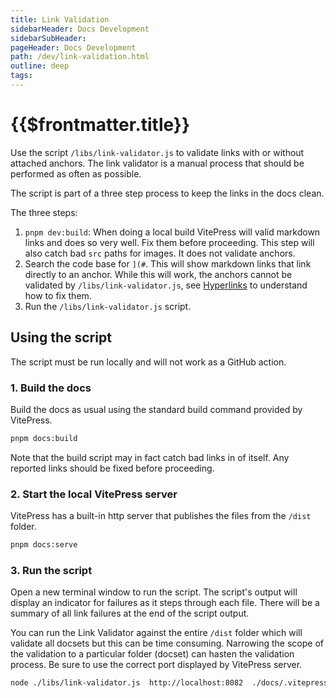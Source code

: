 ```yaml
---
title: Link Validation
sidebarHeader: Docs Development
sidebarSubHeader:
pageHeader: Docs Development
path: /dev/link-validation.html
outline: deep
tags:
---
```


<PageHeader/>

# {{$frontmatter.title}}

Use the script `/libs/link-validator.js` to validate links with or without
attached anchors. The link validator is a manual process that should be
performed as often as possible.

The script is part of a three step process to keep the links in the docs clean.

The three steps:

1. `pnpm dev:build`: When doing a local build VitePress will valid markdown
   links and does so very well. Fix them before proceeding. This step will also
   catch bad `src` paths for images. It does not validate anchors.
2. Search the code base for `](#`. This will show markdown links that link
   directly to an anchor. While this will work, the anchors cannot be validated
   by `/libs/link-validator.js`, see [Hyperlinks](/dev/hyperlinks.md) to
   understand how to fix them.
3. Run the `/libs/link-validator.js` script.

## Using the script

The script must be run locally and will not work as a GitHub action.

### 1. Build the docs

Build the docs as usual using the standard build command provided by VitePress.

```sh
pnpm docs:build
```

Note that the build script may in fact catch bad links in of itself. Any
reported links should be fixed before proceeding.

### 2. Start the local VitePress server

VitePress has a built-in http server that publishes the files from the `/dist`
folder.

```sh
pnpm docs:serve
```

### 3. Run the script

Open a new terminal window to run the script. The script's output will display
an indicator for failures as it steps through each file. There will be a summary
of all link failures at the end of the script output.

You can run the Link Validator against the entire `/dist` folder which will
validate all docsets but this can be time consuming. Narrowing the scope of the
validation to a particular folder (docset) can hasten the validation process. Be
sure to use the correct port displayed by VitePress server.

```sh
node ./libs/link-validator.js  http://localhost:8082  ./docs/.vitepress/dist/
```
